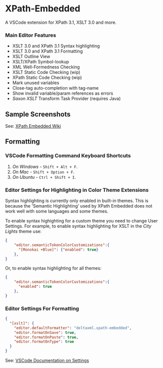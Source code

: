# XPath-Embedded

A VSCode extension for XPath 3.1, XSLT 3.0 and more.

### Main Editor Features
- XSLT 3.0 and XPath 3.1 Syntax highlighting
- XSLT 3.0 and XPath 3.1 Formatting
- XSLT Outline View
- XSLT/XPath Symbol-lookup
- XML Well-Formedness Checking
- XSLT Static Code Checking (wip)
- XPath Static Code Checking (wip)
- Mark unused variables
- Close-tag auto-completion with tag-name
- Show invalid variable/param references as errors
- *Saxon XSLT* Transform Task Provider (requires Java)

## Sample Screenshots

See: [XPath Embedded Wiki](https://github.com/DeltaXML/vscode-xslt-tokenizer/wiki/)

## Formatting

### VSCode Formatting Command Keyboard Shortcuts
1. *On Windows* - ```Shift + Alt + F```.
2. *On Mac* - ```Shift + Option + F```.
3. *On Ubuntu* - ```Ctrl + Shift + I```.

### Editor Settings for Highlighting in Color Theme Extensions

Syntax highlighting is currently only enabled in built-in themes. This is because the 'Semantic Highlighting' used by XPath Embedded does not work well with some languages and some themes.

To enable syntax highighting for a custom theme you need to change User Settings. For example, to enable syntax highlighting for XSLT in the *City Lights* theme use:
```json
{
    "editor.semanticTokenColorCustomizations":{
      "[Monokai +Blue]": {"enabled": true}
    },
}
  ```

Or, to enable syntax highlighting for all themes:

```json
{
    "editor.semanticTokenColorCustomizations":{
      "enabled": true
    },
}
  ```

### Editor Settings For Formatting
```json
{
  "[xslt]": {
    "editor.defaultFormatter": "deltaxml.xpath-embedded",
    "editor.formatOnSave": true,
    "editor.formatOnPaste": true,
    "editor.formatOnType": true
  }
}
```
See: [VSCode Documentation on Settings](https://code.visualstudio.com/docs/getstarted/settings)


